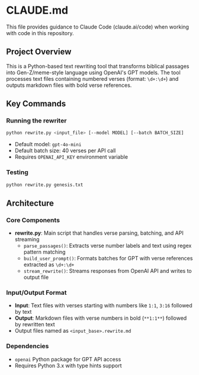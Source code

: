 # CLAUDE.md

This file provides guidance to Claude Code (claude.ai/code) when working with code in this repository.

## Project Overview

This is a Python-based text rewriting tool that transforms biblical passages into Gen-Z/meme-style language using OpenAI's GPT models. The tool processes text files containing numbered verses (format: `\d+:\d+`) and outputs markdown files with bold verse references.

## Key Commands

### Running the rewriter
```bash
python rewrite.py <input_file> [--model MODEL] [--batch BATCH_SIZE]
```
- Default model: `gpt-4o-mini`
- Default batch size: 40 verses per API call
- Requires `OPENAI_API_KEY` environment variable

### Testing
```bash
python rewrite.py genesis.txt
```

## Architecture

### Core Components

- **rewrite.py**: Main script that handles verse parsing, batching, and API streaming
  - `parse_passages()`: Extracts verse number labels and text using regex pattern matching
  - `build_user_prompt()`: Formats batches for GPT with verse references extracted as `\d+:\d+`
  - `stream_rewrite()`: Streams responses from OpenAI API and writes to output file

### Input/Output Format

- **Input**: Text files with verses starting with numbers like `1:1`, `3:16` followed by text
- **Output**: Markdown files with verse numbers in bold (`**1:1**`) followed by rewritten text
- Output files named as `<input_base>.rewrite.md`

### Dependencies

- `openai` Python package for GPT API access
- Requires Python 3.x with type hints support